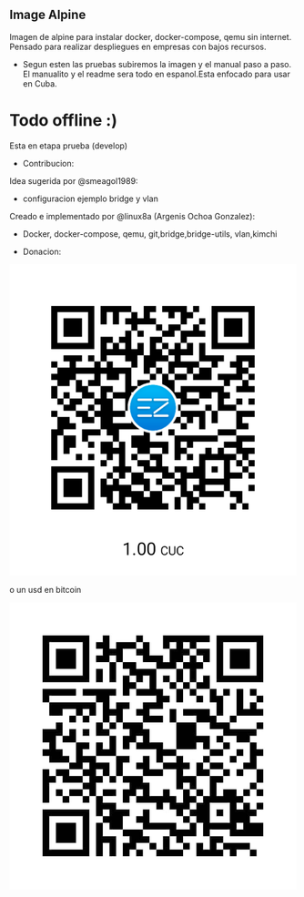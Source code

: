 ## Image Alpine

Imagen de alpine para instalar docker, docker-compose, qemu sin internet. Pensado para realizar despliegues en empresas con bajos recursos.

* Segun esten las pruebas subiremos la imagen y el manual paso a paso. El manualito y el readme sera todo en espanol.Esta enfocado para usar en Cuba.

# Todo offline :)

Esta en etapa prueba (develop)

* Contribucion:

Idea sugerida por @smeagol1989:
  - configuracion ejemplo bridge y vlan

Creado e implementado por @linux8a (Argenis Ochoa Gonzalez):
  - Docker, docker-compose, qemu, git,bridge,bridge-utils, vlan,kimchi

* Donacion:

![Donacion](../.donacion_enzona.png)

o un usd en bitcoin

![Donacion](../.donacion_bitcoin.png)
